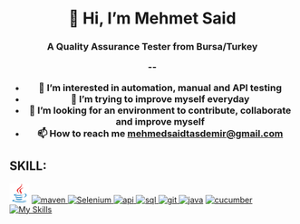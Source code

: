 <h1 align="center"> 👋 Hi, I’m Mehmet Said

<h3 align="center">            A Quality Assurance Tester from Bursa/Turkey

--

- 👀 I’m interested in automation, manual and API testing
- 🌱 I’m trying to improve myself everyday
- 💞️ I’m looking for an environment to contribute, collaborate and improve myself
- 📫 How to reach me mehmedsaidtasdemir@gmail.com 

<!---
MhmdSait/MhmdSait is a ✨ special ✨ repository because its `README.md` (this file) appears on your GitHub profile.
You can click the Preview link to take a look at your changes.
--->
 ## SKILL:

<p align="left">

<a href="https://www.java.com"  target="blank"> <img src="https://raw.githubusercontent.com/devicons/devicon/master/icons/java/java-original.svg" alt="java" width="35" height="35"/></a>
  <a href="https://www.maven.com" target="_blank" rel="noreferrer"> <img src="https://koraypeker.com/wp-content/uploads/2018/06/1_xsrKVt69q3JsZzLD-ldekQ.jpeg" alt="maven" width="60" height="30"/> </a>
<a href="https://www.selenium.com" target="_blank" rel="noreferrer"> <img src="https://camo.githubusercontent.com/4b95df4d6ca7a01afc25d27159804dc5a7d0df41d8131aaf50c9f84847dfda21/68747470733a2f2f73656c656e69756d2e6465762f696d616765732f73656c656e69756d5f6c6f676f5f7371756172655f677265656e2e706e67" alt="Selenium" width="35" height="35"/> </a>
<a href="https://www.api.com" target="_blank" rel="noreferrer"> <img src="https://encrypted-tbn0.gstatic.com/images?q=tbn:ANd9GcQFpswKqlwex1UtYOHT6cWIVsJ3dQfEg__lFQ&usqp=CAU" alt="api" width="35" height="35"/> </a>
<a href="https://www.api.com" target="_blank" rel="noreferrer"> <img src="https://encrypted-tbn0.gstatic.com/images?q=tbn:ANd9GcS3m3cQd-M2Gq5QXSik9qJSHGDBW3MvBoWFyA&usqp=CAU" alt="sql" width="35" height="35"/> </a>
<a href="https://git-scm.com/" target="_blank" rel="noreferrer"> <img src="https://www.vectorlogo.zone/logos/git-scm/git-scm-icon.svg" alt="git" width="35" height="35"/> </a>
<a href="https://testng.org/doc/"  target="blank"> <img src="https://user-images.githubusercontent.com/108357127/196739997-83d081b4-bc95-49c1-a8d3-1a2b516100ba.png" alt="java" width="35" height="35"/></a>
<a href="https://cucumber.io"  target="blank"> <img src="https://user-images.githubusercontent.com/108357127/216178246-912feebd-04b6-46e6-9911-49e872a59b69.png" alt="cucumber" width="35" height="35"/></a>  
[![My Skills](https://skillicons.dev/icons?i=eclipse,postgres,github,idea,vscode,&theme=light)](https://skillicons.dev)

 
</p>

 
